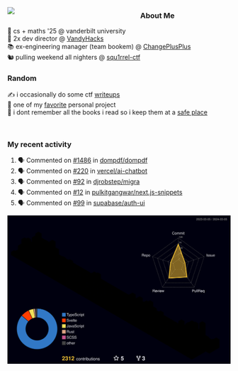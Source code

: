 <!-- 
Hey what are you doing here? 
I admire your curiosity tho
Shoot me an email (zinean00 at gmail dot com)
Let's connect! 
-->

<p float="left">
  <img src='https://imgur.com/nGM66Ev.png' width='300' align="left">
  <p>
    
  <h3>About Me</h3>
  🏫 cs + maths '25 @ vanderbilt university <br>
  🌊 2x dev director @ <a href="https://github.com/vandyhacks">VandyHacks</a> <br>
  📚 ex-engineering manager (team bookem) @ <a href="https://github.com/changeplusplusvandy">ChangePlusPlus<a> <br>
  🐿 pulling weekend all nighters @ <a href="https://github.com/squ1rrel-ctf">squ1rrel-ctf</a> <br>
  
  <h3>Random</h3>
  ✍️ i occasionally do some ctf <a href="https://squ1rrel.dev/author/zineanteoh">writeups</a> <br>
  📱 one of my <a href="https://github.com/zineanteoh/vinkybox-app">favorite</a> personal project<br>
  📖 i dont remember all the books i read so i keep them at a <a href="https://www.goodreads.com/user/show/80901669-zi">safe place</a>
  </p>
  
</p>

<br>
<!-- <i>generated by <a href="https://labs.openai.com/s/0hW1r6PFYo3Zh0a7UoxK2AMp" target="_blank">dall-e 2</a></i> -->

<h3>My recent activity</h3>

<!--START_SECTION:activity-->
1. 🗣 Commented on [#1486](https://github.com/dompdf/dompdf/issues/1486#issuecomment-1980280825) in [dompdf/dompdf](https://github.com/dompdf/dompdf)
2. 🗣 Commented on [#220](https://github.com/vercel/ai-chatbot/issues/220#issuecomment-1975102124) in [vercel/ai-chatbot](https://github.com/vercel/ai-chatbot)
3. 🗣 Commented on [#92](https://github.com/djrobstep/migra/issues/92#issuecomment-1968993222) in [djrobstep/migra](https://github.com/djrobstep/migra)
4. 🗣 Commented on [#12](https://github.com/pulkitgangwar/next.js-snippets/issues/12#issuecomment-1870166982) in [pulkitgangwar/next.js-snippets](https://github.com/pulkitgangwar/next.js-snippets)
5. 🗣 Commented on [#99](https://github.com/supabase/auth-ui/issues/99#issuecomment-1869626882) in [supabase/auth-ui](https://github.com/supabase/auth-ui)
<!--END_SECTION:activity-->

![](./profile-3d-contrib/profile-night-rainbow.svg)

